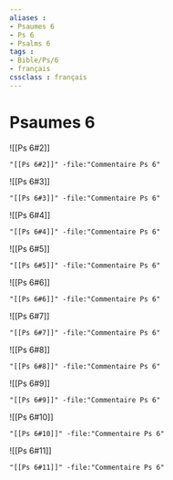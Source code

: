```yaml
---
aliases : 
- Psaumes 6
- Ps 6
- Psalms 6
tags : 
- Bible/Ps/6
- français
cssclass : français
---
```


# Psaumes 6

![[Ps 6#2]]

```query
"[[Ps 6#2]]" -file:"Commentaire Ps 6"
```

![[Ps 6#3]]

```query
"[[Ps 6#3]]" -file:"Commentaire Ps 6"
```

![[Ps 6#4]]

```query
"[[Ps 6#4]]" -file:"Commentaire Ps 6"
```

![[Ps 6#5]]

```query
"[[Ps 6#5]]" -file:"Commentaire Ps 6"
```

![[Ps 6#6]]

```query
"[[Ps 6#6]]" -file:"Commentaire Ps 6"
```

![[Ps 6#7]]

```query
"[[Ps 6#7]]" -file:"Commentaire Ps 6"
```

![[Ps 6#8]]

```query
"[[Ps 6#8]]" -file:"Commentaire Ps 6"
```

![[Ps 6#9]]

```query
"[[Ps 6#9]]" -file:"Commentaire Ps 6"
```

![[Ps 6#10]]

```query
"[[Ps 6#10]]" -file:"Commentaire Ps 6"
```

![[Ps 6#11]]

```query
"[[Ps 6#11]]" -file:"Commentaire Ps 6"
```

